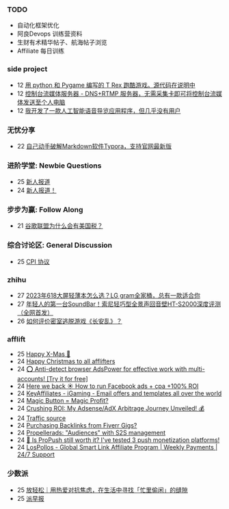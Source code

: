 ### TODO
-  自动化框架优化
-  阿良Devops 训练营资料
-  生财有术精华帖子、航海帖子浏览
-  Affiliate 每日训练

### side project
<!-- sideproject:START -->
-  12 [用 python 和 Pygame 编写的 T Rex 跑酷游戏。源代码在说明中](https://www.youtube.com/watch?v=pZySIXSelCA)
-  12 [控制台流媒体服务器 - DNS+RTMP 服务器，无需采集卡即可将控制台流媒体发送至个人电脑](https://github.com/Aioros/console-streaming-server)
-  12 [我开发了一款人工智能语音导览应用程序，但几乎没有用户](https://www.reddit.com/r/SideProject/comments/18gpp0e/ive_built_an_ai_audio_tour_app_but_have_almost_no/)<!-- sideproject:END -->


### 无忧分享
<!-- ruyo:START -->
-  22 [自己动手破解Markdown软件Typora，支持官网最新版](https://51.ruyo.net/18583.html)<!-- ruyo:END -->

### 进阶学堂: Newbie Questions
<!-- advertcn1:START -->
-  25 [新人报道](https://www.advertcn.com/thread-113436-1-1.html)
-  24 [新人报道！](https://www.advertcn.com/thread-113433-1-1.html)<!-- advertcn1:END -->

### 步步为赢: Follow Along
<!-- advertcn2:START -->
-  21 [谷歌联盟为什么会有美国税？](https://www.advertcn.com/thread-113411-1-1.html)<!-- advertcn2:END -->

### 综合讨论区: General Discussion
<!-- advertcn3:START -->
-  25 [CPI 协议](https://www.advertcn.com/thread-113435-1-1.html)<!-- advertcn3:END -->


### zhihu
<!-- zhihu:START -->
-  27 [2023年618大屏轻薄本怎么选？LG gram全家桶，总有一款适合你](http://zhuanlan.zhihu.com/p/632641888?utm_campaign=rss&utm_medium=rss&utm_source=rss&utm_content=title)
-  27 [年轻人的第一台SoundBar！索尼轻巧型全景声回音壁HT-S2000深度评测（全网首发）](http://zhuanlan.zhihu.com/p/630990296?utm_campaign=rss&utm_medium=rss&utm_source=rss&utm_content=title)
-  26 [如何评价密室逃脱游戏《长安乱》？](http://www.zhihu.com/question/563950552/answer/3045961312?utm_campaign=rss&utm_medium=rss&utm_source=rss&utm_content=title)<!-- zhihu:END -->

### afflift
<!-- afflift:START -->
-  25 [Happy X-Mas 🎅](https://afflift.com/f/threads/happy-x-mas-%F0%9F%8E%85.12361/)
-  24 [Happy Christmas to all afflifters](https://afflift.com/f/threads/happy-christmas-to-all-afflifters.12351/)
-  24 [⭕ Anti-detect browser AdsPower for effective work with multi-accounts! [Try it for free]](https://afflift.com/f/threads/%E2%AD%95-anti-detect-browser-adspower-for-effective-work-with-multi-accounts-try-it-for-free.8805/)
-  24 [Here we back ☀️ How to run Facebook ads + cpa +100% ROI](https://afflift.com/f/threads/here-we-back-%E2%98%80%EF%B8%8F-how-to-run-facebook-ads-cpa-100-roi.12146/)
-  24 [KeyAffiliates - iGaming - Email offers and templates all over the world](https://afflift.com/f/threads/keyaffiliates-igaming-email-offers-and-templates-all-over-the-world.11618/)
-  24 [Magic Button = Magic Profit?](https://afflift.com/f/threads/magic-button-magic-profit.12264/)
-  24 [Crushing ROI: My Adsense/AdX Arbitrage Journey Unveiled! 💰](https://afflift.com/f/threads/crushing-roi-my-adsense-adx-arbitrage-journey-unveiled-%F0%9F%92%B0.12228/)
-  24 [Traffic source](https://afflift.com/f/threads/traffic-source.12009/)
-  24 [Purchasing Backlinks from Fiverr Gigs?](https://afflift.com/f/threads/purchasing-backlinks-from-fiverr-gigs.12352/)
-  24 [Propellerads: &quot;Audiences&quot; with S2S management](https://afflift.com/f/threads/propellerads-audiences-with-s2s-management.12359/)
-  24 [🔔 Is ProPush still worth it? I&#39;ve tested 3 push monetization platforms!](https://afflift.com/f/threads/%F0%9F%94%94-is-propush-still-worth-it-ive-tested-3-push-monetization-platforms.12275/)
-  24 [LosPollos - Global Smart Link Affiliate Program | Weekly Payments | 24/7 Support](https://afflift.com/f/threads/lospollos-global-smart-link-affiliate-program-weekly-payments-24-7-support.1702/)<!-- afflift:END -->

### 少数派
<!-- sspai:START -->
-  25 [放轻松｜用热爱对抗焦虑，在生活中寻找「忙里偷闲」的缝隙](https://sspai.com/post/85247)
-  25 [派早报](https://sspai.com/post/85316)<!-- sspai:END -->
